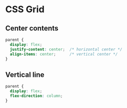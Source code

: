# CSS Grid

## Center contents
```css
parent {
  display: flex;
  justify-content: center;  /* horizontal center */
  align-items: center;      /* vertical center */
}
```

## Vertical line
```css
parent {
  display: flex;
  flex-direction: column;
}
```
